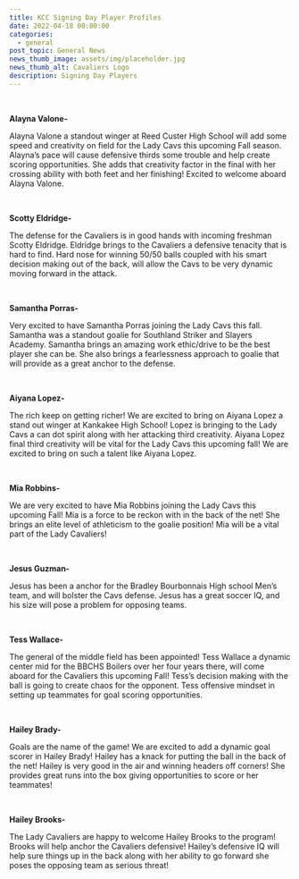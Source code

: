```yaml
---
title: KCC Signing Day Player Profiles
date: 2022-04-18 00:00:00
categories:
  - general
post_topic: General News
news_thumb_image: assets/img/placeholder.jpg
news_thumb_alt: Cavaliers Logo
description: Signing Day Players
---
```


&nbsp;

**Alayna Valone-**

Alayna Valone a standout winger at Reed Custer High School will add some speed and creativity on field for the Lady Cavs this upcoming Fall season. Alayna’s pace will cause defensive thirds some trouble and help create scoring opportunities. She adds that creativity factor in the final with her crossing ability with both feet and her finishing\! Excited to welcome aboard Alayna Valone.

&nbsp;

**Scotty Eldridge-**

The defense for the Cavaliers is in good hands with incoming freshman Scotty Eldridge. Eldridge brings to the Cavaliers a defensive tenacity that is hard to find. Hard nose for winning 50/50 balls coupled with his smart decision making out of the back, will allow the Cavs to be very dynamic moving forward in the attack.

&nbsp;

**Samantha Porras-**

Very excited to have Samantha Porras joining the Lady Cavs this fall. Samantha was a standout goalie for Southland Striker and Slayers Academy. Samantha brings an amazing work ethic/drive to be the best player she can be. She also brings a fearlessness approach to goalie that will provide as a great anchor to the defense.

&nbsp;

**Aiyana Lopez-&nbsp;**

The rich keep on getting richer\! We are excited to bring on Aiyana Lopez a stand out winger at Kankakee High School\! Lopez is bringing to the Lady Cavs a can dot spirit along with her attacking third creativity. Aiyana Lopez final third creativity will be vital for the Lady Cavs this upcoming fall\! We are excited to bring on such a talent like Aiyana Lopez.

&nbsp;

**Mia Robbins-**

We are very excited to have Mia Robbins joining the Lady Cavs this upcoming Fall\! Mia is a force to be reckon with in the back of the net\! She brings an elite level of athleticism to the goalie position\! Mia will be a vital part of the Lady Cavaliers\!

&nbsp;

**Jesus Guzman-**

Jesus has been a anchor for the Bradley Bourbonnais High school Men’s team, and will bolster the Cavs defense. Jesus has a great soccer IQ, and his size will pose a problem for opposing teams.

&nbsp;

**Tess Wallace-**

The general of the middle field has been appointed\! Tess Wallace a dynamic center mid for the BBCHS Boilers over her four years there, will come aboard for the Cavaliers this upcoming Fall\! Tess’s decision making with the ball is going to create chaos for the opponent. Tess offensive mindset in setting up teammates for goal scoring opportunities.

&nbsp;

**Hailey Brady-**

Goals are the name of the game\! We are excited to add a dynamic goal scorer in Hailey Brady\! Hailey has a knack for putting the ball in the back of the net\! Hailey is very good in the air and winning headers off corners\! She provides great runs into the box giving opportunities to score or her teammates\!

&nbsp;

**Hailey Brooks-**

The Lady Cavaliers are happy to welcome Hailey Brooks to the program\! Brooks will help anchor the Cavaliers defensive\! Hailey’s defensive IQ will help sure things up in the back along with her ability to go forward she poses the opposing team as serious threat\!

&nbsp;
